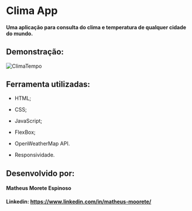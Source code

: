 <h1> Clima App </h1>

#### Uma aplicação para consulta do clima e temperatura de qualquer cidade do mundo.

## Demonstração:

![ClimaTempo](https://user-images.githubusercontent.com/128860497/229644946-29880c86-7cdb-4ed3-a40b-74bfd6ffddbd.gif)


## Ferramenta utilizadas:

  * HTML;
  
  * CSS;
  
  * JavaScript;
  
  * FlexBox;
  
  * OpenWeatherMap API.
  
  * Responsividade.

## Desenvolvido por:

#### Matheus Morete Espinoso

#### Linkedin: https://www.linkedin.com/in/matheus-moorete/
